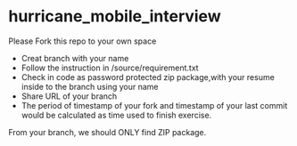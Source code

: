 # hurricane_mobile_interview

Please Fork this repo to your own space

- Creat branch with your name
- Follow the instruction in /source/requirement.txt
- Check in code as password protected zip package,with your resume inside to the branch using your name
- Share URL of your branch
- The period of timestamp of your fork and timestamp of your last commit would be calculated as time used to finish exercise.

From your branch, we should ONLY find ZIP package.
